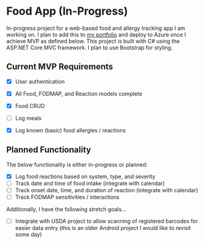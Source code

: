 # Food App (In-Progress)

In-progress project for a web-based food and allergy tracking app I am working on. I plan to add this to [my portfolio](https://nickbryant.dev/) and deploy to Azure once I achieve MVP as defined below. This project is built with C# using the ASP.NET Core MVC framework. I plan to use Bootstrap for styling.

## Current MVP Requirements

- [x] User authentication

- [x] All Food, FODMAP, and Reaction models complete

- [x] Food CRUD

- [ ] Log meals

- [x] Log known (basic) food allergies / reactions

## Planned Functionality

The below functionality is either in-progress or planned:

- [x] Log food reactions based on system, type, and severity
- [ ] Track date and time of food intake (integrate with calendar)
- [ ] Track onset date, time, and duration of reaction (integrate with calendar)
- [ ] Track FODMAP sensitivities / interactions

Additionally, I have the following stretch goals...

- [ ] Integrate with USDA project to allow scanning of registered barcodes for easier data entry (this is an older Android project I would like to revisit some day)




